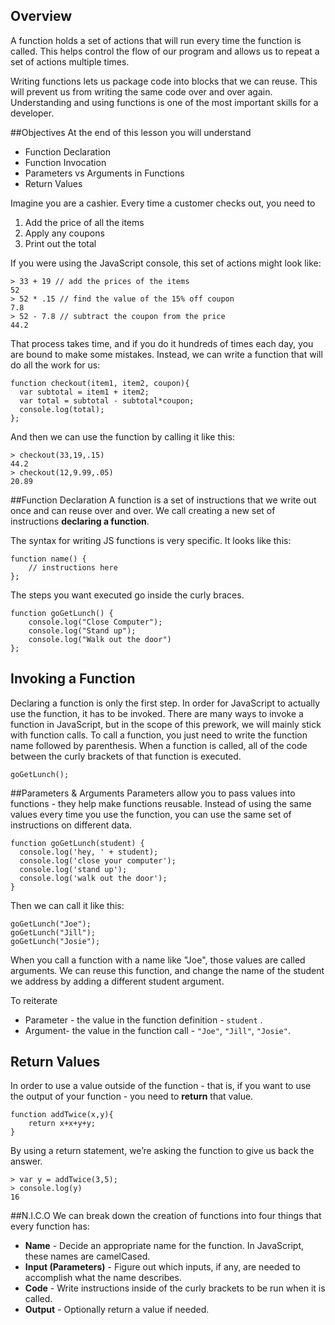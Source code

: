 ## Overview
A function holds a set of actions that will run every time the function is called. This helps control the flow of our program and allows us to repeat a set of actions multiple times.

Writing functions lets us package code into blocks that we can reuse. This will prevent us from writing the same code over and over again. Understanding and using functions is one of the most important skills for a developer.

##Objectives
At the end of this lesson you will understand
* Function Declaration
* Function Invocation
* Parameters vs Arguments in Functions
* Return Values


Imagine you are a cashier. Every time a customer checks out, you need to

1. Add the price of all the items
2. Apply any coupons
3. Print out the total

If you were using the JavaScript console, this set of actions might look like:
```
> 33 + 19 // add the prices of the items
52
> 52 * .15 // find the value of the 15% off coupon
7.8
> 52 - 7.8 // subtract the coupon from the price
44.2
```
That process takes time, and if you do it hundreds of times each day, you are bound to make some mistakes. Instead, we can write a function that will do all the work for us:

```
function checkout(item1, item2, coupon){
  var subtotal = item1 + item2;
  var total = subtotal - subtotal*coupon;
  console.log(total);
};
```
And then we can use the function by calling it like this:
```
> checkout(33,19,.15)
44.2
> checkout(12,9.99,.05)
20.89
```


##Function Declaration
A function is a set of instructions that we write out once and can reuse over and over. We call creating a new set of instructions **declaring a function**.

The syntax for writing JS functions is very specific. It looks like this:

```
function name() {
    // instructions here
};
```
The steps you want executed go inside the curly braces.

```
function goGetLunch() {
    console.log("Close Computer");
    console.log("Stand up");
    console.log("Walk out the door")
};
```

## Invoking a Function
Declaring a function is only the first step. In order for JavaScript to actually use the function, it has to be invoked. There are many ways to invoke a function in JavaScript, but in the scope of this prework, we will mainly stick with function calls. To call a function, you just need to write the function name followed by parenthesis.  When a function is called, all of the code between the curly brackets of that function is executed.
```
goGetLunch();
```

##Parameters & Arguments
Parameters allow you to pass values into functions - they help make functions reusable. Instead of using the same values every time you use the function, you can use the same set of instructions on different data.
```
function goGetLunch(student) {
  console.log('hey, ' + student);
  console.log('close your computer');
  console.log('stand up');
  console.log('walk out the door');
}
```
Then we can call it like this:
```
goGetLunch("Joe");
goGetLunch("Jill");
goGetLunch("Josie");
```
When you call a function with a name like "Joe", those values are called arguments. We can reuse this function, and change the name of the student we address by adding a different student argument.

To reiterate
* Parameter - the value in the function definition - `student` .
* Argument- the value in the function call - ``"Joe"``, ``"Jill"``, ``"Josie"``.


## Return Values
In order to use a value outside of the function - that is, if you want to use the output of your function - you need to **return** that value.
```
function addTwice(x,y){
    return x+x+y+y;
}
```
By using a return statement, we’re asking the function to give us back the answer.

```
> var y = addTwice(3,5);
> console.log(y)
16
```

##N.I.C.O
We can break down the creation of functions into four things that every function has:
+ **Name** - Decide an appropriate name for the function. In JavaScript, these names are camelCased.
+ **Input (Parameters)**  - Figure out which inputs, if any, are needed to accomplish what the name describes.
+ **Code** - Write instructions inside of the curly brackets to be run when it is called.
+ **Output** - Optionally return a value if needed.
